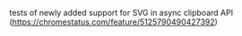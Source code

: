 tests of newly added support for SVG in async clipboard API (https://chromestatus.com/feature/5125790490427392)
